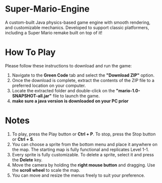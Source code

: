 # Super-Mario-Engine
A custom-built Java physics-based game engine with smooth rendering, and customizable mechanics. Developed to support classic platformers, including a Super Mario remake built on top of it!

# How To Play
Please follow these instructions to download and run the game:  

1. Navigate to the **Green Code** tab and select the **"Download ZIP"** option.  
2. Once the download is complete, extract the contents of the ZIP file to a preferred location on your computer.  
3. Locate the extracted folder and double-click on the **"mario-1.0-SNAPSHOT-all.jar"** file to launch the game.
4. **make sure a java version is downloaded on your PC prior** 

# Notes
1. To play, press the Play button or **Ctrl + P**. To stop, press the Stop button or **Ctrl + S**.
2. You can choose a sprite from the bottom menu and place it anywhere on the map. The starting map is fully functional and replicates Level 1-1.
3. Every sprite is fully customizable. To delete a sprite, select it and press the **Delete** key.
4. Move the camera by holding the **right mouse button** and dragging. Use the **scroll wheel** to scale the map.
5. You can move and resize the menus freely to suit your preference.
